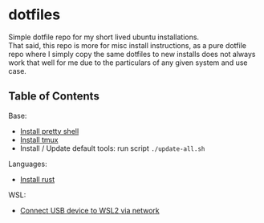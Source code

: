 # dotfiles

Simple dotfile repo for my short lived ubuntu installations.  
That said, this repo is more for misc install instructions, as a pure dotfile repo where I simply copy the same dotfiles to new installs does
not always work that well for me due to the particulars of any given system and use case.


## Table of Contents

Base:
- [Install pretty shell](./oh-my-posh.md)
- [Install tmux](./tmux.md)
- Install / Update default tools: run script `./update-all.sh`

Languages:
- [Install rust](./rust.md)

WSL:
- [Connect USB device to WSL2 via network](./wsl-usb.md#Connect-USB-device-to-WSL2-via-network)








